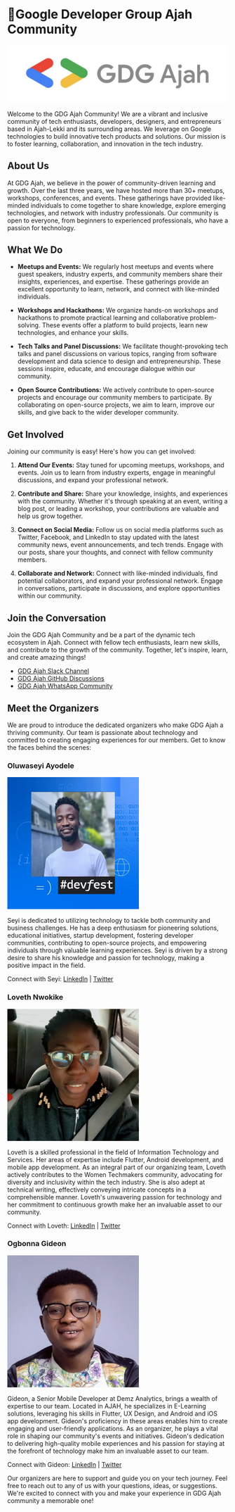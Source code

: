 # 👋Google Developer Group Ajah Community

![GDG Ajah Logo](https://github.com/GDG-Ajah/.github/blob/main/assets/logo.jpeg)

Welcome to the GDG Ajah Community! We are a vibrant and inclusive community of tech enthusiasts, developers, designers, and entrepreneurs based in Ajah-Lekki and its surrounding areas. We leverage on Google technologies to build innovative tech products and solutions. Our mission is to foster learning, collaboration, and innovation in the tech industry.

## About Us

At GDG Ajah, we believe in the power of community-driven learning and growth. Over the last three years, we have hosted more than 30+ meetups, workshops, conferences, and events. These gatherings have provided like-minded individuals to come together to share knowledge, explore emerging technologies, and network with industry professionals. Our community is open to everyone, from beginners to experienced professionals, who have a passion for technology.

## What We Do

- **Meetups and Events:** We regularly host meetups and events where guest speakers, industry experts, and community members share their insights, experiences, and expertise. These gatherings provide an excellent opportunity to learn, network, and connect with like-minded individuals.

- **Workshops and Hackathons:** We organize hands-on workshops and hackathons to promote practical learning and collaborative problem-solving. These events offer a platform to build projects, learn new technologies, and enhance your skills.

- **Tech Talks and Panel Discussions:** We facilitate thought-provoking tech talks and panel discussions on various topics, ranging from software development and data science to design and entrepreneurship. These sessions inspire, educate, and encourage dialogue within our community.

- **Open Source Contributions:** We actively contribute to open-source projects and encourage our community members to participate. By collaborating on open-source projects, we aim to learn, improve our skills, and give back to the wider developer community.

## Get Involved

Joining our community is easy! Here's how you can get involved:

1. **Attend Our Events:** Stay tuned for upcoming meetups, workshops, and events. Join us to learn from industry experts, engage in meaningful discussions, and expand your professional network.

2. **Contribute and Share:** Share your knowledge, insights, and experiences with the community. Whether it's through speaking at an event, writing a blog post, or leading a workshop, your contributions are valuable and help us grow together.

3. **Connect on Social Media:** Follow us on social media platforms such as Twitter, Facebook, and LinkedIn to stay updated with the latest community news, event announcements, and tech trends. Engage with our posts, share your thoughts, and connect with fellow community members.

4. **Collaborate and Network:** Connect with like-minded individuals, find potential collaborators, and expand your professional network. Engage in conversations, participate in discussions, and explore opportunities within our community.

## Join the Conversation

Join the GDG Ajah Community and be a part of the dynamic tech ecosystem in Ajah. Connect with fellow tech enthusiasts, learn new skills, and contribute to the growth of the community. Together, let's inspire, learn, and create amazing things!

- [GDG Ajah Slack Channel](https://gdgajah.slack.com/join/shared_invite/zt-1wg3udxzq-sHxFVrE_hF_H6NEsJmwhjg#/shared-invite/email)
- [GDG Ajah GitHub Discussions](https://github.com/orgs/GDG-Ajah/discussions)
- [GDG Ajah WhatsApp Community](https://chat.whatsapp.com/BPmDnFpcKyQGfAPKJJJIvi)

## Meet the Organizers

We are proud to introduce the dedicated organizers who make GDG Ajah a thriving community. Our team is passionate about technology and committed to creating engaging experiences for our members. Get to know the faces behind the scenes:

### Oluwaseyi Ayodele

<img src="https://github.com/GDG-Ajah/.github/blob/main/assets/oluwaseyi.jpg" alt="Oluwaseyi Ayodele" width="300" height="300">

Seyi is dedicated to utilizing technology to tackle both community and business challenges. He has a deep enthusiasm for pioneering solutions, educational initiatives, startup development, fostering developer communities, contributing to open-source projects, and empowering individuals through valuable learning experiences. Seyi is driven by a strong desire to share his knowledge and passion for technology, making a positive impact in the field.

Connect with Seyi: [LinkedIn](https://www.linkedin.com/in/oluwaseyiayodele/) | [Twitter](https://twitter.com/Fransunisoft)

### Loveth Nwokike

<img src="https://github.com/GDG-Ajah/.github/blob/main/assets/loveth.jpg" alt="Loveth" width="300" height="300">

Loveth is a skilled professional in the field of Information Technology and Services. Her areas of expertise include Flutter, Android development, and mobile app development. As an integral part of our organizing team, Loveth actively contributes to the Women Techmakers community, advocating for diversity and inclusivity within the tech industry. She is also adept at technical writing, effectively conveying intricate concepts in a comprehensible manner. Loveth's unwavering passion for technology and her commitment to continuous growth make her an invaluable asset to our community.

Connect with Loveth: [LinkedIn](https://linkedin.com/in/lovethnwokike) | [Twitter](https://twitter.com/Kulloveth)

### Ogbonna Gideon

<img src="https://github.com/GDG-Ajah/.github/blob/main/assets/gideon.jpg" alt="Gideon" width="300" height="300">

Gideon, a Senior Mobile Developer at Demz Analytics, brings a wealth of expertise to our team. Located in AJAH, he specializes in E-Learning solutions, leveraging his skills in Flutter, UX Design, and Android and iOS app development. Gideon's proficiency in these areas enables him to create engaging and user-friendly applications. As an organizer, he plays a vital role in shaping our community's events and initiatives. Gideon's dedication to delivering high-quality mobile experiences and his passion for staying at the forefront of technology make him an invaluable asset to our team.

Connect with Gideon: [LinkedIn](https://www.linkedin.com/in/ogbonnagideonc/) | [Twitter](https://twitter.com/GiddyCode)

Our organizers are here to support and guide you on your tech journey. Feel free to reach out to any of us with your questions, ideas, or suggestions. We're excited to connect with you and make your experience in GDG Ajah community a memorable one!
